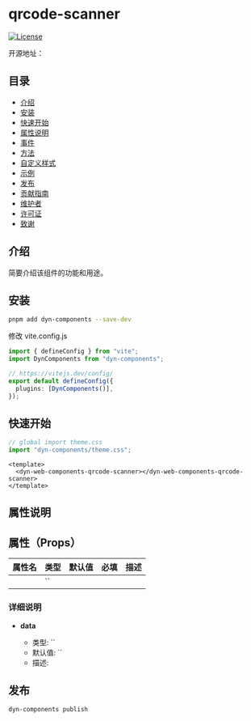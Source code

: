 # qrcode-scanner



[![License](https://img.shields.io/badge/license-MIT-blue.svg)](LICENSE)

开源地址：

## 目录

- [介绍](#介绍)
- [安装](#安装)
- [快速开始](#快速开始)
- [属性说明](#属性说明)
- [事件](#事件)
- [方法](#方法)
- [自定义样式](#自定义样式)
- [示例](#示例)
- [发布](#发布)
- [贡献指南](#贡献指南)
- [维护者](#维护者)
- [许可证](#许可证)
- [致谢](#致谢)

## 介绍

简要介绍该组件的功能和用途。

## 安装

```bash
pnpm add dyn-components --save-dev
```

修改 vite.config.js

```ts
import { defineConfig } from "vite";
import DynComponents from "dyn-components";

// https://vitejs.dev/config/
export default defineConfig({
  plugins: [DynComponents()],
});
```

## 快速开始

```ts
// global import theme.css
import "dyn-components/theme.css";
```

```vue
<template>
  <dyn-web-components-qrcode-scanner></dyn-web-components-qrcode-scanner>
</template>
```

## 属性说明

## 属性（Props）

| 属性名 | 类型 | 默认值 | 必填 | 描述 |
| ------ | ---- | ------ | ---- | ---- |
|        | ``   |        |      |      |

### 详细说明

- **data**

  - 类型: ``
  - 默认值: ``
  - 描述:

## 发布

```bash
dyn-components publish
```
